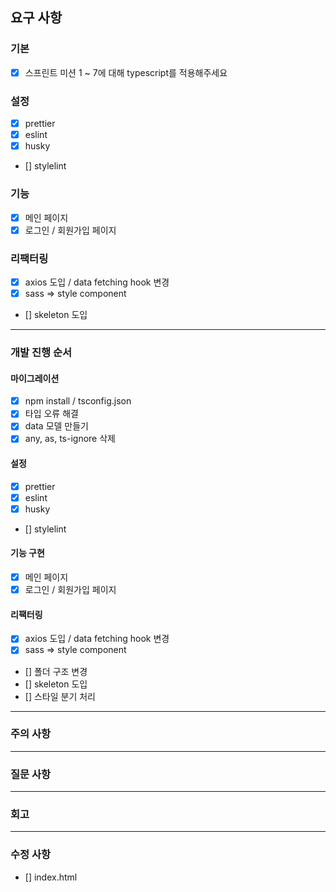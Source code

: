 ## 요구 사항

### 기본

- [x] 스프린트 미션 1 ~ 7에 대해 typescript를 적용해주세요

### 설정

- [x] prettier
- [x] eslint
- [x] husky
- [] stylelint

### 기능

- [x] 메인 페이지
- [x] 로그인 / 회원가입 페이지

### 리팩터링

- [x] axios 도입 / data fetching hook 변경
- [x] sass => style component
- [] skeleton 도입

---

### 개발 진행 순서

#### 마이그레이션

- [x] npm install / tsconfig.json
- [x] 타입 오류 해결
- [x] data 모델 만들기
- [x] any, as, ts-ignore 삭제

#### 설정

- [x] prettier
- [x] eslint
- [x] husky
- [] stylelint

#### 기능 구현

- [x] 메인 페이지
- [x] 로그인 / 회원가입 페이지

#### 리팩터링

- [x] axios 도입 / data fetching hook 변경
- [x] sass => style component
- [] 폴더 구조 변경
- [] skeleton 도입
- [] 스타일 분기 처리

---

### 주의 사항

---

### 질문 사항

---

### 회고

---

### 수정 사항

- [] index.html
